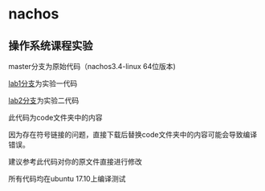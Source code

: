 # nachos
## 操作系统课程实验

master分支为原始代码（nachos3.4-linux 64位版本)


[lab1分支](https://github.com/aksudya/nachos/tree/lab1)为实验一代码

[lab2分支](https://github.com/aksudya/nachos/tree/lab2)为实验二代码

此代码为code文件夹中的内容

因为存在符号链接的问题，直接下载后替换code文件夹中的内容可能会导致编译错误。

建议参考此代码对你的原文件直接进行修改

所有代码均在ubuntu 17.10上编译测试
